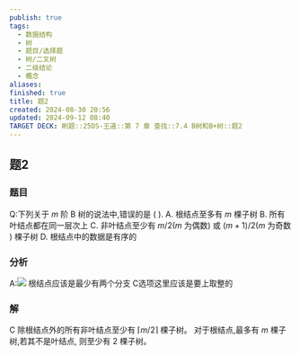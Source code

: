 ```yaml
---
publish: true
tags:
  - 数据结构
  - 树
  - 题目/选择题
  - 树/二叉树
  - 二级结论
  - 概念
aliases: 
finished: true
title: 题2
created: 2024-08-30 20:56
updated: 2024-09-12 08:40
TARGET DECK: 刷题::25DS-王道::第 7 章 查找::7.4 B树和B+树::题2
---
```

## 题2
### 题目
Q:下列关于 $m$ 阶 B 树的说法中,错误的是 ( ).
A. 根结点至多有 $m$ 棵子树
B. 所有叶结点都在同一层次上
C. 非叶结点至少有 $m/2(m$ 为偶数) 或 $\left( {m + 1}\right) /2(m$ 为奇数 $)$ 棵子树
D. 根结点中的数据是有序的
### 分析
A:![](https://img.hwenyi.live/202409121636153.webp)
根结点应该是最少有两个分支
C选项这里应该是要上取整的
### 解
C
除根结点外的所有非叶结点至少有 $\lceil m/2\rceil$ 棵子树。
对于根结点,最多有 $m$ 棵子树,若其不是叶结点, 则至少有 2 棵子树。
<!--ID: 1726632849793-->


